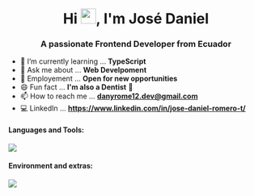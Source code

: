 <h1 align="center">Hi <img src="https://raw.githubusercontent.com/iampavangandhi/iampavangandhi/master/gifs/Hi.gif" width="30px">, I'm José Daniel</h1>

<h3 align="center">A passionate Frontend Developer from Ecuador</h3>

<!-- <img width="50%" align="right" alt="Github Image" src="https://raw.githubusercontent.com/onimur/.github/master/.resources/git-header.svg" /> -->

- 🌱 I’m currently learning ... **TypeScript**
- 💬 Ask me about ... **Web Develpoment**
- 💼 Employement ... **Open for new opportunities**
- 😄 Fun fact ... **I'm also a Dentist** 🦷
- 📫 How to reach me ... **danyrome12.dev@gmail.com**
- 💻 LinkedIn ... **https://www.linkedin.com/in/jose-daniel-romero-t/**

<h4>Languages and Tools: </h4>
<p align="left">
<img src="https://skillicons.dev/icons?i=react,javascript,jquery,astro,html,css,git,tailwind"></img>
</p>

<h4>Environment and extras: </h4>
<p align="left">
<img src="https://skillicons.dev/icons?i=vscode,github,ps,postman"></img>
</p>
